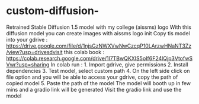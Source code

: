 # custom-diffusion-
Retrained Stable Diffusion 1.5 model with my college (aissms) logo
With this diffusion model you can create images with aissms logo init 
Copy tis model into your gdrive : https://drive.google.com/file/d/1njsGzNWXVwNwCzcqP10LArzwHNaNT3Zz/view?usp=drivesdvisit this colab book : 
https://colab.research.google.com/drive/1l7TBwQKXIS5oIf6F24lQjp3VtofwSVwr?usp=sharing
In colab run :
    1. Import gdrive, give permissions 
    2. Install dependencies 
    3. Test model, select custom path
    4. On the left side click on file option and  you will be able to access your gdrive, copy the path of copied model
    5. Paste the path of the model
The model will booth up in few mins and a gradio link will be generated 
Visit the gradio link and use the model 
